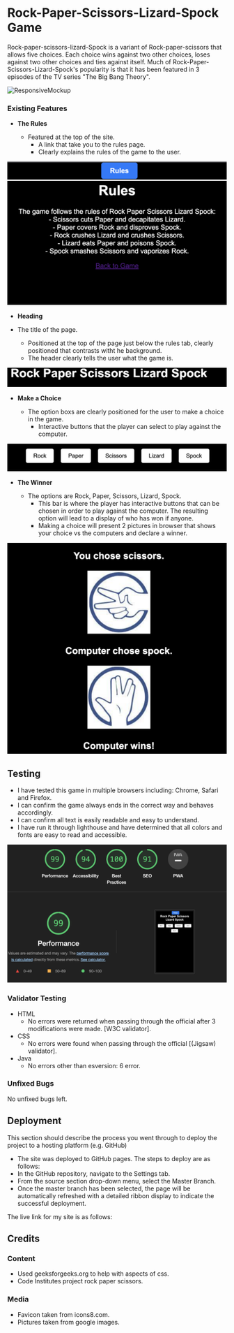 # Rock-Paper-Scissors-Lizard-Spock Game


Rock-paper-scissors-lizard-Spock is a variant of Rock-paper-scissors that allows five choices. Each choice wins against two other choices, loses against two other choices and ties against itself. Much of Rock-Paper-Scissors-Lizard-Spock's popularity is that it has been featured in 3 episodes of the TV series "The Big Bang Theory".


![ResponsiveMockup](assets/images/)


### Existing Features

- __The Rules__

  - Featured at the top of the site.
    - A link that take you to the rules page.
    - Clearly explains the rules of the game to the user.

![rulestab](assets/images/rulestab.png)
![TheRules](assets/images/rulespage.png)

- __Heading__

- The title of the page.
  - Positioned at the top of the page just below the rules tab, clearly positioned that contrasts witht he background.
  - The header clearly tells the user what the game is.

![Heading](assets/images/heading.png) 

- __Make a Choice__

  - The option boxs are clearly positioned for the user to make a choice in the game.
    - Interactive buttons that the player can select to play against the computer.

![MakeaChoice](assets/images/choices.png)

- __The Winner__

  - The options are Rock, Paper, Scissors, Lizard, Spock.
    - This bar is where the player has interactive buttons that can be chosen in order to play against the computer. The resulting option will lead to a display of who has won if anyone. 
    - Making a choice will present 2 pictures in browser that shows your choice vs the computers and declare a winner.

![TheWinner](assets/images/winner.png) 



## Testing 

- I have tested this game in multiple browsers including: Chrome, Safari and Firefox.
- I can confirm the game always ends in the correct way and behaves accordingly.
- I can confirm all text is easily readable and easy to understand.
- I have run it through lighthouse and have determined that all colors and fonts are easy to read and accessible.


![Lighthouse](assets/images/lighthouse.png)


### Validator Testing 

- HTML
  - No errors were returned when passing through the official after 3 modifications were made. [W3C validator].
- CSS
  - No errors were found when passing through the official [(Jigsaw) validator].
- Java
  - No errors other than esversion: 6 error.


### Unfixed Bugs

No unfixed bugs left.

## Deployment

This section should describe the process you went through to deploy the project to a hosting platform (e.g. GitHub) 

  - The site was deployed to GitHub pages. The steps to deploy are as follows: 
  - In the GitHub repository, navigate to the Settings tab.
  - From the source section drop-down menu, select the Master Branch.
  - Once the master branch has been selected, the page will be automatically refreshed with a detailed ribbon display to indicate the successful deployment. 

The live link for my site is as follows: 

## Credits 

### Content 

- Used geeksforgeeks.org to help with aspects of css.
- Code Institutes project rock paper scissors.

### Media

- Favicon taken from icons8.com.
- Pictures taken from google images.

